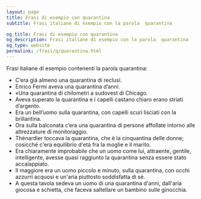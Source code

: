 ```yaml
---
layout: page
title: Frasi di esempio con quarantina 
subtitle: Frasi italiane di esempio con la parola  quarantina

og_title: Frasi di esempio con quarantina 
og_description: Frasi italiane di esempio con la parola  quarantina
og_type: website
permalink: /frasi/q/quarantina.html
---
```


Frasi italiane di esempio contenenti la parola quarantina:


- C’era già almeno una quarantina di reclusi.
- Enrico Fermi aveva una quarantina d’anni.
- «Una quarantina di chilometri a sudovest di Chicago.
- Aveva superato la quarantina e i capelli castano chiaro erano striati d’argento.
- Era un bell’uomo sulla quarantina, con capelli scuri lisciati con la brillantina.
- Ora sulla balconata c’era una quarantina di persone affollate intorno alle attrezzature di monitoraggio.
- Thénardier toccava la quarantina, che è la cinquantina delle donne; cosicché c'era equilibrio d'età fra la moglie e il marito.
- Era chiaramente improbabile che un uomo come lui, attraente, gentile, intelligente, avesse quasi raggiunto la quarantina senza essere stato accalappiato.
- Il maggiore era un uomo piccolo e minuto, sulla quarantina, con occhi azzurri acquosi e un'aria piuttosto soddisfatta di sé.
- A questa tavola sedeva un uomo di una quarantina d'anni, dall'aria giocosa e schietta, che faceva saltellare un bambino sulle ginocchia.
